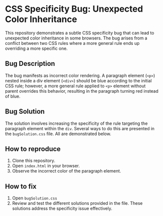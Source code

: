 # CSS Specificity Bug: Unexpected Color Inheritance

This repository demonstrates a subtle CSS specificity bug that can lead to unexpected color inheritance in some browsers. The bug arises from a conflict between two CSS rules where a more general rule ends up overriding a more specific one.

## Bug Description
The bug manifests as incorrect color rendering. A paragraph element (`<p>`) nested inside a div element (`<div>`) should be blue according to the initial CSS rule; however, a more general rule applied to `<p>` element without parent overrides this behavior, resulting in the paragraph turning red instead of blue.

## Bug Solution
The solution involves increasing the specificity of the rule targeting the paragraph element within the `div`. Several ways to do this are presented in the `bugSolution.css` file. All are demonstrated below.

## How to reproduce
1. Clone this repository.
2. Open `index.html` in your browser.
3. Observe the incorrect color of the paragraph element.

## How to fix
1. Open `bugSolution.css`
2. Review and test the different solutions provided in the file.  These solutions address the specificity issue effectively.
